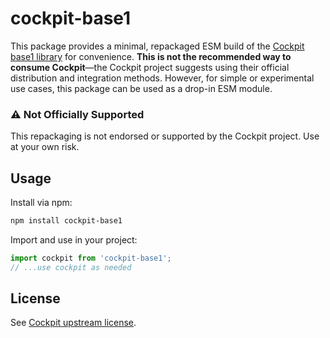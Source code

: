 # cockpit-base1

This package provides a minimal, repackaged ESM build of the [Cockpit base1 library](https://cockpit-project.org/guide/latest/api-base1.html) for convenience. **This is not the recommended way to consume Cockpit**—the Cockpit project suggests using their official distribution and integration methods. However, for simple or experimental use cases, this package can be used as a drop-in ESM module.

### ⚠️ Not Officially Supported
This repackaging is not endorsed or supported by the Cockpit project. Use at your own risk.

## Usage

Install via npm:

```sh
npm install cockpit-base1
```

Import and use in your project:

```js
import cockpit from 'cockpit-base1';
// ...use cockpit as needed
```

## License

See [Cockpit upstream license](https://github.com/cockpit-project/cockpit/blob/main/COPYING).